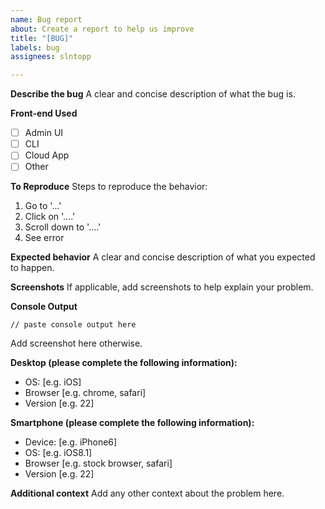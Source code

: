 ```yaml
---
name: Bug report
about: Create a report to help us improve
title: "[BUG]"
labels: bug
assignees: slntopp

---
```


**Describe the bug**
A clear and concise description of what the bug is.

**Front-end Used**

- [ ] Admin UI
- [ ] CLI
- [ ] Cloud App
- [ ] Other
 
**To Reproduce**
Steps to reproduce the behavior:
1. Go to '...'
2. Click on '....'
3. Scroll down to '....'
4. See error

**Expected behavior**
A clear and concise description of what you expected to happen.

**Screenshots**
If applicable, add screenshots to help explain your problem.

**Console Output**

```
// paste console output here
```
Add screenshot here otherwise.

**Desktop (please complete the following information):**
 - OS: [e.g. iOS]
 - Browser [e.g. chrome, safari]
 - Version [e.g. 22]

**Smartphone (please complete the following information):**
 - Device: [e.g. iPhone6]
 - OS: [e.g. iOS8.1]
 - Browser [e.g. stock browser, safari]
 - Version [e.g. 22]

**Additional context**
Add any other context about the problem here.
